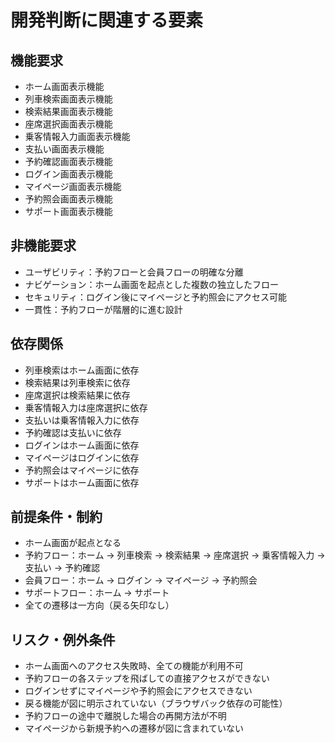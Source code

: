 # 開発判断に関連する要素

## 機能要求
- ホーム画面表示機能
- 列車検索画面表示機能
- 検索結果画面表示機能
- 座席選択画面表示機能
- 乗客情報入力画面表示機能
- 支払い画面表示機能
- 予約確認画面表示機能
- ログイン画面表示機能
- マイページ画面表示機能
- 予約照会画面表示機能
- サポート画面表示機能

## 非機能要求
- ユーザビリティ：予約フローと会員フローの明確な分離
- ナビゲーション：ホーム画面を起点とした複数の独立したフロー
- セキュリティ：ログイン後にマイページと予約照会にアクセス可能
- 一貫性：予約フローが階層的に進む設計

## 依存関係
- 列車検索はホーム画面に依存
- 検索結果は列車検索に依存
- 座席選択は検索結果に依存
- 乗客情報入力は座席選択に依存
- 支払いは乗客情報入力に依存
- 予約確認は支払いに依存
- ログインはホーム画面に依存
- マイページはログインに依存
- 予約照会はマイページに依存
- サポートはホーム画面に依存

## 前提条件・制約
- ホーム画面が起点となる
- 予約フロー：ホーム → 列車検索 → 検索結果 → 座席選択 → 乗客情報入力 → 支払い → 予約確認
- 会員フロー：ホーム → ログイン → マイページ → 予約照会
- サポートフロー：ホーム → サポート
- 全ての遷移は一方向（戻る矢印なし）

## リスク・例外条件
- ホーム画面へのアクセス失敗時、全ての機能が利用不可
- 予約フローの各ステップを飛ばしての直接アクセスができない
- ログインせずにマイページや予約照会にアクセスできない
- 戻る機能が図に明示されていない（ブラウザバック依存の可能性）
- 予約フローの途中で離脱した場合の再開方法が不明
- マイページから新規予約への遷移が図に含まれていない
